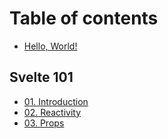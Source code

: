 # Table of contents

* [Hello, World!](README.md)

## Svelte 101

* [01. Introduction](svelte-101/01.-introduction.md)
* [02. Reactivity](svelte-101/02.-reactivity.md)
* [03. Props](svelte-101/03.-props.md)
